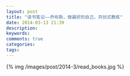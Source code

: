 ```yaml
---
layout: post
title: "读书笔记——乔布斯，做最好的自己，共创式教练"
date: 2014-03-13 21:39
description: 
keywords: 
comments: true
categories: 
tags: 
---
```


{% img /images/post/2014-3/read_books.jpg %}  


<!--more-->  